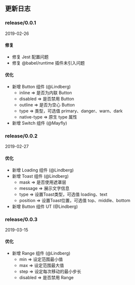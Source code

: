 ## 更新日志

### release/0.0.1
2019-02-26

#### 修复
- 修复 Jest 配置问题
- 修复 @babel/runtime 插件未引入问题

#### 优化
- 新增 Button 组件 (@Lindberg)
  - inline => 是否为内联 Button
  - disabled => 是否禁用 Button
  - outline => 是否为空心 Button
  - type => 类型，可选值 primary、danger、warn、dark
  - native-type => 原生 type 属性
- 新增 Switch 组件 (@Mayfly)

### release/0.0.2
2019-02-27

#### 优化
- 新增 Loading 组件 (@Lindberg)
- 新增 Toast 组件 (@Lindberg)
  - mask => 是否使用遮罩层
  - message => 展示文字信息
  - type => 设置Toast类型，可选值 loading、text
  - position => 设置Toast位置，可选值 top、middle、bottom
- 新增 Button 组件 UT (@Lindberg)

### release/0.0.3
2019-03-15

#### 优化
- 新增 Range 组件 (@Lindberg)
  - min => 设定范围最小值
  - max => 设定范围最大值
  - step => 设定每次移动的最小步长
  - disabled => 是否禁用 Range

